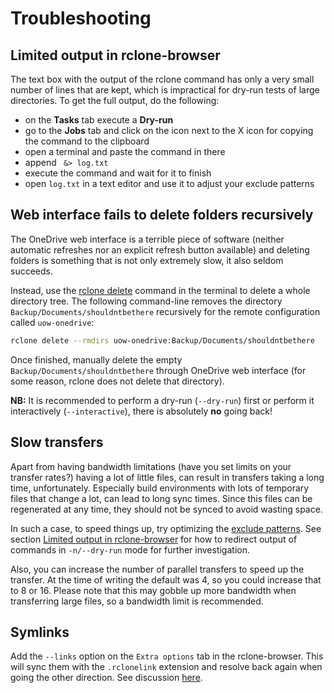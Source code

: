# Troubleshooting

## Limited output in rclone-browser

The text box with the output of the rclone command has only a very small
number of lines that are kept, which is impractical for dry-run tests 
of large directories. To get the full output, do the following:

* on the **Tasks** tab execute a **Dry-run**
* go to the **Jobs** tab and click on the icon next to the X icon for copying
  the command to the clipboard
* open a terminal and paste the command in there
* append ` &> log.txt`
* execute the command and wait for it to finish
* open `log.txt` in a text editor and use it to adjust your exclude patterns


## Web interface fails to delete folders recursively

The OneDrive web interface is a terrible piece of software (neither automatic 
refreshes nor an explicit refresh button available) and deleting
folders is something that is not only extremely slow, it also seldom succeeds.

Instead, use the [rclone delete](https://rclone.org/commands/rclone_delete/) 
command in the terminal to delete a whole directory tree. The following 
command-line removes the directory `Backup/Documents/shouldntbethere` recursively 
for the remote configuration called `uow-onedrive`:

```bash
rclone delete --rmdirs uow-onedrive:Backup/Documents/shouldntbethere
```

Once finished, manually delete the empty `Backup/Documents/shouldntbethere`
through OneDrive web interface (for some reason, rclone does not delete that
directory).

**NB:** It is recommended to perform a dry-run (`--dry-run`) first or 
perform it interactively (`--interactive`), there is absolutely 
**no** going back!


## Slow transfers

Apart from having bandwidth limitations (have you set limits on your transfer rates?)
having a lot of little files, can result in transfers taking a long time, 
unfortunately. Especially build environments with lots of temporary files
that change a lot, can lead to long sync times. Since this files can be 
regenerated at any time, they should not be synced to avoid wasting space. 

In such a case, to speed things up, try optimizing the [exclude patterns](Backup.md#exclude-filesdirectories). 
See section [Limited output in rclone-browser](#limited-output-in-rclone-browser)
for how to redirect output of commands in `-n/--dry-run` mode for further
investigation.

Also, you can increase the number of parallel transfers to speed up the 
transfer. At the time of writing the default was 4, so you could increase that
to 8 or 16. Please note that this may gobble up more bandwidth when transferring
large files, so a bandwidth limit is recommended.


## Symlinks

Add the `--links` option on the `Extra options` tab in the rclone-browser. This will
sync them with the `.rclonelink` extension and resolve back again when going the other
direction. See discussion [here](https://forum.rclone.org/t/cant-follow-symlink-without-l-copy-links/20650).

